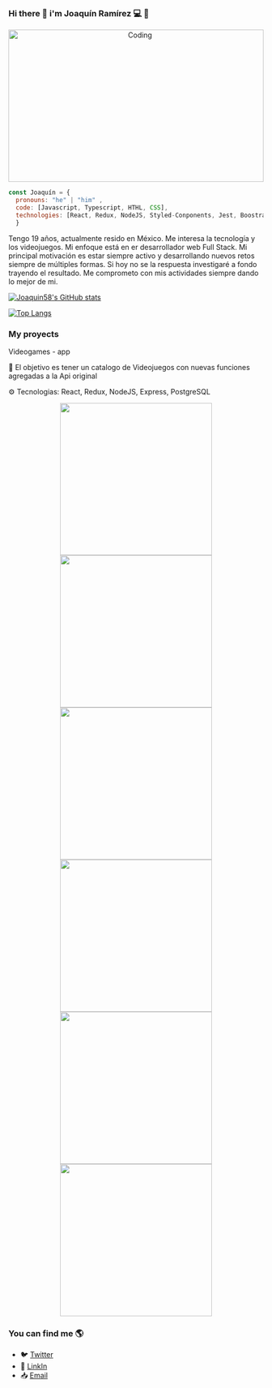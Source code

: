 ### Hi there 👋 i'm Joaquín Ramírez 💻 🚀

<p  align="center">
<img src="https://user-images.githubusercontent.com/91435597/160306234-9f3dd045-319f-4914-ad61-c208746e905e.gif" alt="Coding" width="100%" height="300vh"/>
</p>

```js
const Joaquín = {
  pronouns: "he" | "him" ,
  code: [Javascript, Typescript, HTHL, CSS],
  technologies: [React, Redux, NodeJS, Styled-Conponents, Jest, Boostrap, GIMP, Inkscape, ExpressJS],
  }
  ```
Tengo 19 años, actualmente resido en México. Me interesa la tecnología y los videojuegos. Mi enfoque está en er desarrollador web Full Stack.
Mi principal motivación es estar siempre activo y desarrollando nuevos retos siempre de múltiples formas.
Si hoy no se la respuesta investigaré a fondo trayendo el resultado.
Me comprometo con mis actividades siempre dando lo mejor de mi.

[![Joaquin58's GitHub stats](https://github-readme-stats.vercel.app/api?username=Joaquin58&show_icons=true&theme=dracula)](https://github.com/anuraghazra/github-readme-stats)

[![Top Langs](https://github-readme-stats.vercel.app/api/top-langs/?username=Joaquin58&show_icons=true&theme=dracula&locale=en&layout=compact)](https://github.com/anuraghazra/github-readme-stats)

### My proyects
Videogames - app

📌 El objetivo es tener un catalogo de Videojuegos con nuevas funciones agregadas a la Api original

⚙  Tecnologias: React, Redux, NodeJS, Express, PostgreSQL

  <div align="center" padding>
    <img valign="top" src="https://user-images.githubusercontent.com/91435597/160327323-dff062a9-5279-490c-b537-7ca1316f56ce.jpg" width="300vw" /></td>
    <img valign="top" src="https://user-images.githubusercontent.com/91435597/160327611-c81f0429-264a-40b6-bc61-7b7990fb4569.jpg" width="300vw" /></td>
    <img valign="top" src="https://user-images.githubusercontent.com/91435597/160327845-fd334666-df79-41a9-9bd0-4add5ecd94b6.jpg" width="300vw" /></td>
    <img valign="top" src="https://user-images.githubusercontent.com/91435597/160328831-468841a8-c9ef-4738-a977-d8c33de78df0.jpg" width="300vw" /></td>
    <img valign="top" src="https://user-images.githubusercontent.com/91435597/160328872-ee6a9671-8750-4867-9d62-17dfd9744c36.jpg" width="300vw" /></td>
    <img valign="top" src="https://user-images.githubusercontent.com/91435597/160328932-09fa6c8a-7a9c-4d32-8803-a14eef0b5323.jpg" width="300vw" /></td>
  </div>

  ### You can find me :earth_americas:
  - :bird: [Twitter](https://twitter.com/JoaquinR588)
  - 🔎 [LinkIn](https://www.linkedin.com/in/joaquin58/)
  - 📥 <a href="mailto:emersonpess011108@gmail.com?">Email</a>

<!--
**Joaquin58/Joaquin58** is a ✨ _special_ ✨ repository because its `README.md` (this file) appears on your GitHub profile.
email image <img src="https://img.shields.io/badge/gmail-%23DD0031.svg?&style=for-the-badge&logo=gmail&logoColor=white"/>
Here are some ideas to get you started:

- 🔭 I’m currently working on ...
- 🌱 I’m currently learning ...
- 👯 I’m looking to collaborate on ...
- 🤔 I’m looking for help with ...
- 💬 Ask me about ...
- 📫 How to reach me: ...
- 😄 Pronouns: ...
- ⚡ Fun fact: ...
-->
